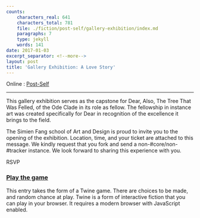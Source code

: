 ```yaml
---
counts:
    characters_real: 641
    characters_total: 781
    file: ./fiction/post-self/gallery-exhibition/index.md
    paragraphs: 7
    type: jekyll
    words: 141
date: 2017-01-03
excerpt_separator: <!--more-->
layout: post
title: 'Gallery Exhibition: A Love Story'
---
```


Online
:   [Post-Self](http://post-self.io/entry/gallery-exhibition/)

-----

This gallery exhibition serves as the capstone for Dear, Also, The Tree That Was Felled, of the Ode Clade in its role as fellow. The fellowship in instance art was created specifically for Dear in recognition of the excellence it brings to the field.

The Simien Fang school of Art and Design is proud to invite you to the opening of the exhibition. Location, time, and your ticket are attached to this message. We kindly request that you fork and send a non-#core/non-#tracker instance. We look forward to sharing this experience with you.

RSVP<!--more-->

### [Play the game](game)

This entry takes the form of a Twine game. There are choices to be made, and random chance at play. Twine is a form of interactive fiction that you can play in your browser. It requires a modern browser with JavaScript enabled.
